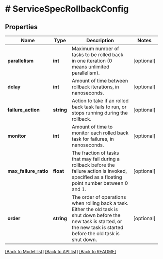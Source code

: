 # # ServiceSpecRollbackConfig

## Properties

Name | Type | Description | Notes
------------ | ------------- | ------------- | -------------
**parallelism** | **int** | Maximum number of tasks to be rolled back in one iteration (0 means unlimited parallelism). | [optional] 
**delay** | **int** | Amount of time between rollback iterations, in nanoseconds. | [optional] 
**failure_action** | **string** | Action to take if an rolled back task fails to run, or stops running during the rollback. | [optional] 
**monitor** | **int** | Amount of time to monitor each rolled back task for failures, in nanoseconds. | [optional] 
**max_failure_ratio** | **float** | The fraction of tasks that may fail during a rollback before the failure action is invoked, specified as a floating point number between 0 and 1. | [optional] 
**order** | **string** | The order of operations when rolling back a task. Either the old task is shut down before the new task is started, or the new task is started before the old task is shut down. | [optional] 

[[Back to Model list]](../../README.md#documentation-for-models) [[Back to API list]](../../README.md#documentation-for-api-endpoints) [[Back to README]](../../README.md)


